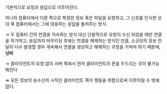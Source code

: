 기본적으로 요청과 응답으로 이루어진다.

하나의 컴퓨터에서 다른 쪽으로 특정한 정보 혹은 파일을 요청하고, 그 신호를 인식한 상대 쪽 컴퓨터에서는 그에 대응하는 응답을 돌려주는 방식.

  

→ 두 컴퓨터 간의 연결을 지속하는 방식 대신 단발적으로 요청이 수신 되었을 때만 연결을 허가하고, 응답까지 마무리된 후에는 연결을 해제하는 방식인 만큼, 소규모의 정보 전달이 다수 발생할 경우 계속해서 연결을 생성하고 해제하는 과정을 거쳐야 하기 때문에, **낭비**

→ 클라이언트의 요청 없이 서버 쪽에서 먼저 클라이언트의 문을 두드리는 것이 불가능해진다

⇒ 모든 정보의 송수신의 시작은 클라이언트 쪽이 행동을 취함으로써 이루어질 수 밖에 없다.
